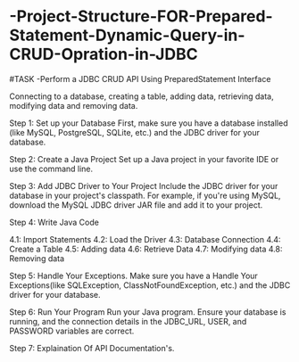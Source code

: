 # -Project-Structure-FOR-Prepared-Statement-Dynamic-Query-in-CRUD-Opration-in-JDBC
#TASK 
 -Perform a JDBC CRUD API Using PreparedStatement Interface

Connecting to a database, creating a table, adding data, retrieving data, 
modifying data and removing data.

Step 1: Set up your Database
First, make sure you have a database installed (like MySQL, PostgreSQL, SQLite, etc.) 
and the JDBC driver for your database.

Step 2: Create a Java Project
Set up a Java project in your favorite IDE or use the command line.

Step 3: Add JDBC Driver to Your Project
Include the JDBC driver for your database in your project's classpath. For example, 
if you're using MySQL, download the MySQL JDBC driver JAR file and add it to your project.

Step 4: Write Java Code

4.1: Import Statements
4.2: Load the Driver
4.3: Database Connection
4.4: Create a Table
4.5: Adding data
4.6: Retrieve Data
4.7: Modifying data
4.8: Removing data

Step 5: Handle Your Exceptions.
Make sure you have a Handle Your Exceptions(like SQLException, ClassNotFoundException, etc.) 
and the JDBC driver for your database.

Step 6: Run Your Program
Run your Java program. Ensure your database is running, and the connection details in the JDBC_URL, 
USER, and PASSWORD variables are correct.

Step 7: Explaination Of API Documentation's.
